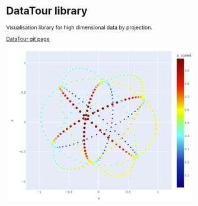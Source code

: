 # DataTour library

Visualisation library for high dimensional data by projection.

[DataTour git page](https://github.com/neworldemancer/datatour_pkg)

![sphere](https://raw.githubusercontent.com/neworldemancer/datatour_pkg/master/media/sphere.png)
